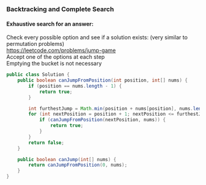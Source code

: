 ### Backtracking and Complete Search

#### Exhaustive search for an answer:
Check every possible option and see if a solution exists: (very similar to permutation problems) <br />
https://leetcode.com/problems/jump-game <br />
Accept one of the options at each step <br />
Emptying the bucket is not necessary 
```java
public class Solution {
    public boolean canJumpFromPosition(int position, int[] nums) {
        if (position == nums.length - 1) {
            return true;
        }

        int furthestJump = Math.min(position + nums[position], nums.length - 1);
        for (int nextPosition = position + 1; nextPosition <= furthestJump; nextPosition++) {
            if (canJumpFromPosition(nextPosition, nums)) {
                return true;
            }
        }
        return false;
    }

    public boolean canJump(int[] nums) {
        return canJumpFromPosition(0, nums);
    }
}
```